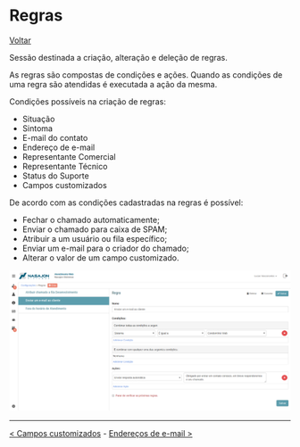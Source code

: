 # Regras
[Voltar](../../../../README.md)

Sessão destinada a criação, alteração e deleção de regras.

As regras são compostas de condições e ações. Quando as condições de uma regra são atendidas é executada a ação da mesma.

Condições possíveis na criação de regras:

* Situação
* Sintoma
* E-mail do contato
* Endereço de e-mail
* Representante Comercial
* Representante Técnico
* Status do Suporte
* Campos customizados

De acordo com as condições cadastradas na regras é possível:

* Fechar o chamado automaticamente;
* Enviar o chamado para caixa de SPAM;
* Atribuir a um usuário ou fila específico;
* Enviar um e-mail para o criador do chamado;
* Alterar o valor de um campo customizado.

![](./img/regras.png)

------------

[< Campos customizados](camposcustomizados.md) - [Endereços de e-mail >](enderecosemail.md)